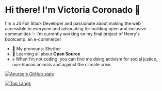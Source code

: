 
  # Hi there! I'm Victoria Coronado 👋


I'm a JS Full Stack Developer and passionate about making the web accessible to everyone and advocating for building open and inclusive communities ✨ I'm currently working on my final project of Henry's bootcamp, an e-commerce!

- 🌿 My pronouns: She/her
- 💛 Learning all about **Open Source**
- ✊ When I'm not coding, you can find me doing activism for social justice, non-human animals and against the climate crisis


[![Anurag's GitHub stats](https://github-readme-stats.vercel.app/api?username=viccoronado)](https://github.com/viccoronado/github-readme-stats)

[![Top Langs](https://github-readme-stats.vercel.app/api/top-langs/?username=viccoronado&layout=compact)](https://github.com/viccoronado/github-readme-stats)


